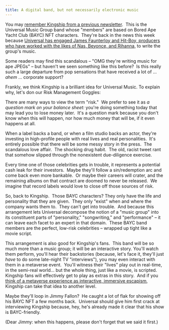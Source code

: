 ```yaml
---
title: A digital band, but not necessarily electronic music
---
```

You may [remember Kingship from a previous newsletter](https://www.blockandmortar.xyz/newsletter/metaverse-dive-bars-edible-adverts-and-a-little-ai#edible-adverts).  This is the Universal Music Group band whose "members" are based on Bored Ape Yacht Club (BAYC) NFT characters.  They're back in the news this week because [Universal has engaged James Faunterloy and Hit-Boy, producers who have worked with the likes of Nas, Beyonce, and Rihanna,](https://www.bloomberg.com/news/articles/2022-09-12/bored-ape-band-created-by-universal-music-umg-gets-to-creating-tunes) to write the group's music.

Some readers may find this scandalous – "OMG they're writing music for ape JPEGs" – but haven't we seen something like this before?  Is this really such a large departure from pop sensations that have received a lot of … _ahem_ … corporate support?

Frankly, we think Kingship is a brilliant idea for Universal Music. To explain why, let's don our Risk Management Goggles:

There are many ways to view the term "risk."  We prefer to see it as _a question mark on your balance sheet:_ you're doing something today that may lead you to lose money later.  It's a question mark because you don't know when this will happen, nor how much money that will be, if it even happens at all.

When a label backs a band, or when a film studio backs an actor, they're investing in high-profile people with real lives and real personalities.  It's entirely possible that there will be some messy story in the press.  The scandalous love affair.  The shocking drug habit.  The old, racist tweet rant that somehow slipped through the nonexistent due-diligence exercise.

Every time one of those celebrities gets in trouble, it represents a potential cash leak for their investors.  Maybe they'll follow a sin/redemption arc and come back even more bankable.  Or maybe their careers will crater, and the remaining albums on that contract are doomed to never be released.  We imagine that record labels would love to close off those sources of risk.

So, back to Kingship.  Those BAYC characters? They only have the life and personality that they are given.  They only "exist" when and where the company wants them to.  They can't get into trouble.  And because this arrangement lets Universal decompose the notion of a "music group" into its constituent parts of "personality," "songwriting," and "performance" – it can leave each facet to an expert in that domain.  These BAYC band members are the perfect, low-risk celebrities – wrapped up tight like a movie script.

This arrangement is also good for Kingship's fans.  This band will be so much more than a music group; it will be an interactive story. You'll watch them perform, you'll hear their backstories (because, let's face it, they'll just _have_ to do some late-night TV "interviews"), you may even interact with them in a metaverse event.  You'll witness their "lives" play out in real-time, in the semi-real world… but the whole thing, just like a movie, is scripted.  Kingship fans will effectively get to play as extras in this story.  And if you [think of a metaverse experience as interactive, immersive escapism](https://www.blockandmortar.xyz/newsletter/digital-escapism-case-law-pioneers-and-cant-be-evil-nft-licenses#metaverse-properties-as-digital-escapism), Kingship can take that idea to another level.

Maybe they'll loop in Jimmy Fallon?  He caught a lot of flak for showing off his BAYC NFT a few months back.  Universal should give him first crack at interviewing Kingship because, hey, he's already made it clear that his show is BAYC-friendly.

(Dear Jimmy: when this happens, please don't forget that we said it first.)